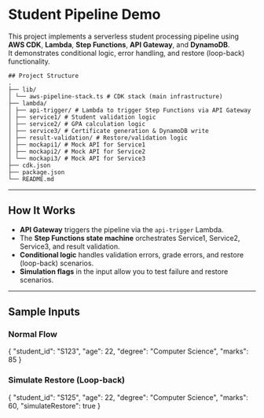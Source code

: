 # Student Pipeline Demo

This project implements a serverless student processing pipeline using **AWS CDK**, **Lambda**, **Step Functions**, **API Gateway**, and **DynamoDB**.  
It demonstrates conditional logic, error handling, and restore (loop-back) functionality.


```
## Project Structure
.
├── lib/
│ └── aws-pipeline-stack.ts # CDK stack (main infrastructure)
├── lambda/
│ ├── api-trigger/ # Lambda to trigger Step Functions via API Gateway
│ ├── service1/ # Student validation logic
│ ├── service2/ # GPA calculation logic
│ ├── service3/ # Certificate generation & DynamoDB write
│ ├── result-validation/ # Restore/validation logic
│ ├── mockapi1/ # Mock API for Service1
│ ├── mockapi2/ # Mock API for Service2
│ └── mockapi3/ # Mock API for Service3
├── cdk.json
├── package.json
└── README.md
```


---

## How It Works

- **API Gateway** triggers the pipeline via the `api-trigger` Lambda.
- The **Step Functions state machine** orchestrates Service1, Service2, Service3, and result validation.
- **Conditional logic** handles validation errors, grade errors, and restore (loop-back) scenarios.
- **Simulation flags** in the input allow you to test failure and restore scenarios.

---

## Sample Inputs

### Normal Flow

{
"student_id": "S123",
"age": 22,
"degree": "Computer Science",
"marks": 85
}


### Simulate Restore (Loop-back)

{
"student_id": "S125",
"age": 22,
"degree": "Computer Science",
"marks": 60,
"simulateRestore": true
}


